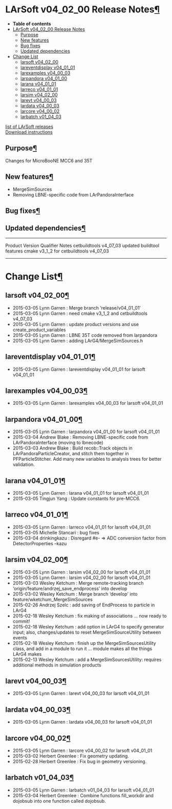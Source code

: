 LArSoft v04\_02\_00 Release Notes[¶](#LArSoft-v04_02_00-Release-Notes)
======================================================================

-   **Table of contents**
-   [LArSoft v04\_02\_00 Release Notes](#LArSoft-v04_02_00-Release-Notes)
    -   [Purpose](#Purpose)
    -   [New features](#New-features)
    -   [Bug fixes](#Bug-fixes)
    -   [Updated dependencies](#Updated-dependencies)
-   [Change List](#Change-List)
    -   [larsoft v04\_02\_00](#larsoft-v04_02_00)
    -   [lareventdisplay v04\_01\_01](#lareventdisplay-v04_01_01)
    -   [larexamples v04\_00\_03](#larexamples-v04_00_03)
    -   [larpandora v04\_01\_00](#larpandora-v04_01_00)
    -   [larana v04\_01\_01](#larana-v04_01_01)
    -   [larreco v04\_01\_01](#larreco-v04_01_01)
    -   [larsim v04\_02\_00](#larsim-v04_02_00)
    -   [larevt v04\_00\_03](#larevt-v04_00_03)
    -   [lardata v04\_00\_03](#lardata-v04_00_03)
    -   [larcore v04\_00\_02](#larcore-v04_00_02)
    -   [larbatch v01\_04\_03](#larbatch-v01_04_03)

[list of LArSoft releases](LArSoft_release_list)\
[Download instructions](http://scisoft.fnal.gov/scisoft/bundles/larsoft/v04_02_00/larsoft-v04_02_00.html)


Purpose[¶](#Purpose)
--------------------

Changes for MicroBooNE MCC6 and 35T


New features[¶](#New-features)
------------------------------

-   MergeSimSources
-   Removing LBNE-specific code from LArPandoraInterface


Bug fixes[¶](#Bug-fixes)
------------------------


Updated dependencies[¶](#Updated-dependencies)
----------------------------------------------

  --------------- ------------ ----------- ------------------------------
  Product         Version      Qualifier   Notes
  cetbuildtools   v4\_07\_03               updated buildtool features
  cmake           v3\_1\_2                 for cetbuildtools v4\_07\_03
  --------------- ------------ ----------- ------------------------------


Change List[¶](#Change-List)
============================


larsoft v04\_02\_00[¶](#larsoft-v04_02_00)
------------------------------------------

-   2015-03-05 Lynn Garren : Merge branch ‘release/v04\_01\_01’
-   2015-03-05 Lynn Garren : need cmake v3\_1\_2 and cetbuildtools v4\_07\_03
-   2015-03-05 Lynn Garren : update product versions and use create\_product\_variables
-   2015-03-05 Lynn Garren : LBNE 35T code removed from larpandora
-   2015-03-05 Lynn Garren : adding LArG4/MergeSimSources.h


lareventdisplay v04\_01\_01[¶](#lareventdisplay-v04_01_01)
----------------------------------------------------------

-   2015-03-05 Lynn Garren : lareventdisplay v04\_01\_01 for larsoft v04\_01\_01


larexamples v04\_00\_03[¶](#larexamples-v04_00_03)
--------------------------------------------------

-   2015-03-05 Lynn Garren : larexamples v04\_00\_03 for larsoft v04\_01\_01


larpandora v04\_01\_00[¶](#larpandora-v04_01_00)
------------------------------------------------

-   2015-03-05 Lynn Garren : larpandora v04\_01\_00 for larsoft v04\_01\_01
-   2015-03-04 Andrew Blake : Removing LBNE-specific code from LArPandoraInterface (moving to lbnecode)
-   2015-03-03 Andrew Blake : Build recob::Track objects in LArPandoraParticleCreator, and stitch them together in PFParticleStitcher. Add many new variables to analysis trees for better validation.


larana v04\_01\_01[¶](#larana-v04_01_01)
----------------------------------------

-   2015-03-05 Lynn Garren : larana v04\_01\_01 for larsoft v04\_01\_01
-   2015-03-05 Tingjun Yang : Update constants for pre-MCC6.


larreco v04\_01\_01[¶](#larreco-v04_01_01)
------------------------------------------

-   2015-03-05 Lynn Garren : larreco v04\_01\_01 for larsoft v04\_01\_01
-   2015-03-05 Michelle Stancari : bug fixes
-   2015-03-04 drinkingkazu : Disregard \#e- =\> ADC conversion factor from DetectorProperties –kazu


larsim v04\_02\_00[¶](#larsim-v04_02_00)
----------------------------------------

-   2015-03-05 Lynn Garren : larsim v04\_02\_00 for larsoft v04\_01\_01
-   2015-03-05 Lynn Garren : larsim v04\_02\_00 for larsoft v04\_01\_01
-   2015-03-03 Wesley Ketchum : Merge remote-tracking branch ‘origin/feature/andrzej\_save\_endprocess’ into develop
-   2015-03-02 Wesley Ketchum : Merge branch ‘develop’ into feature/wketchum\_MergeSimSources
-   2015-02-26 Andrzej Szelc : add saving of EndProcess to particle in LArG4
-   2015-02-18 Wesley Ketchum : fix making of associations … now ready to commit!
-   2015-02-18 Wesley Ketchum : add option in LArG4 to specify generator input; also, changes/updates to reset MergeSimSourceUtility between events
-   2015-02-18 Wesley Ketchum : finish up the MergeSimSourcesUtility class, and add in a module to run it … module makes all the things LArG4 makes
-   2015-02-13 Wesley Ketchum : add a MergeSimSourcesUtility: requires additional methods in simulation products


larevt v04\_00\_03[¶](#larevt-v04_00_03)
----------------------------------------

-   2015-03-05 Lynn Garren : larevt v04\_00\_03 for larsoft v04\_01\_01


lardata v04\_00\_03[¶](#lardata-v04_00_03)
------------------------------------------

-   2015-03-05 Lynn Garren : lardata v04\_00\_03 for larsoft v04\_01\_01


larcore v04\_00\_02[¶](#larcore-v04_00_02)
------------------------------------------

-   2015-03-05 Lynn Garren : larcore v04\_00\_02 for larsoft v04\_01\_01
-   2015-03-02 Herbert Greenlee : Fix geometry updating.
-   2015-02-28 Herbert Greenlee : Fix bug in geometry versioning.


larbatch v01\_04\_03[¶](#larbatch-v01_04_03)
--------------------------------------------

-   2015-03-05 Lynn Garren : larbatch v01\_04\_03 for larsoft v04\_01\_01
-   2015-03-04 Herbert Greenlee : Combine functions fill\_workdir and dojobsub into one function called dojobsub.
